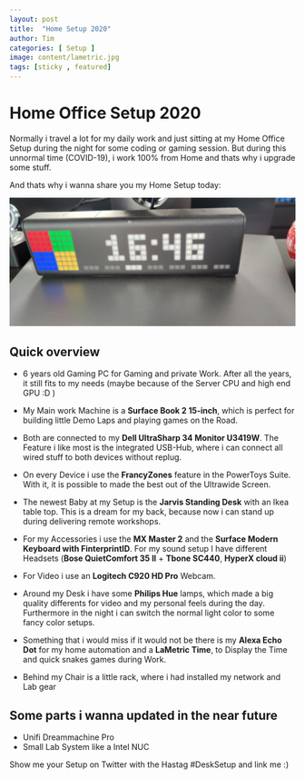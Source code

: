 ```yaml
---
layout: post
title:  "Home Setup 2020"
author: Tim
categories: [ Setup ]
image: content/lametric.jpg
tags: [sticky , featured]
---
```


# Home Office Setup 2020

Normally i travel a lot for my daily work and just sitting at my Home Office Setup during the night for some coding or gaming session.  But during this unnormal time (COVID-19), i work 100% from Home and thats why i upgrade some stuff.  

And thats why i wanna share you my Home Setup today:

![](../content/lametric.jpg)

## Quick overview

+ 6 years old Gaming PC for Gaming and private Work. After all the years, it still fits to my needs (maybe because of the Server CPU and high end GPU :D )  

+ My Main work Machine is a **Surface Book 2 15-inch**, which is perfect for building little Demo Laps and playing games on the Road.  

+ Both are connected to my **Dell UltraSharp 34 Monitor U3419W**. The Feature i like most is the integrated USB-Hub, where i can connect all wired stuff to both devices without replug.   

+ On every Device i use the **FrancyZones** feature in the PowerToys Suite. With it, it is possible to made the best out of the Ultrawide Screen.  

+ The newest Baby at my Setup is the **Jarvis Standing Desk** with an Ikea table top. This is a dream for my back, because now i can stand up during delivering remote workshops.  

+ For my Accessories i use the **MX Master 2** and the **Surface Modern Keyboard with FinterprintID**. For my sound setup I have different Headsets (**Bose QuietComfort 35 II** + **Tbone SC440**, **HyperX cloud ii**)  

+ For Video i use an **Logitech C920 HD Pro** Webcam.  

+ Around my Desk i have some **Philips Hue** lamps, which made a big quality differents for video and my personal feels during the day. Furthermore in the night i can switch the normal light color to some fancy color setups.  

+ Something that i would miss if it would not be there is my **Alexa Echo Dot** for my home automation and a **LaMetric Time**, to Display the Time and quick snakes games during Work.  

+ Behind my Chair is a little rack, where i had installed my network and Lab gear

## Some parts i wanna updated in the near future

+ Unifi Dreammachine Pro
+ Small Lab System like a Intel NUC

Show me your Setup on Twitter with the Hastag #DeskSetup and link me :)